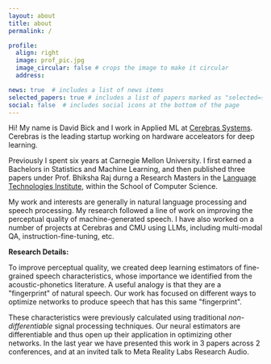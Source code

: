 ```yaml
---
layout: about
title: about
permalink: /

profile:
  align: right
  image: prof_pic.jpg
  image_circular: false # crops the image to make it circular
  address: 

news: true  # includes a list of news items
selected_papers: true # includes a list of papers marked as "selected={true}"
social: false  # includes social icons at the bottom of the page
---
```


Hi! My name is David Bick and I work in Applied ML at [Cerebras Systems](https://www.cerebras.net). Cerebras is the leading startup working on hardware acceleators for deep learning. 

Previously I spent six years at Carnegie Mellon University. I first earned a Bachelors in Statistics and Machine Learning, and then published three papers under Prof. Bhiksha Raj durng a Research Masters in the [Language Technologies Institute](https://www.lti.cs.cmu.edu), within the School of Computer Science.  

My work and interests are generally in natural language processing and speech processing. My research followed a line of work on improving the perceptual quality of machine-generated speech. I have also worked on a number of projects at Cerebras and CMU using LLMs, including multi-modal QA, instruction-fine-tuning, etc.  

**Research Details:**

To improve perceptual quality, we created deep learning estimators of fine-grained speech characteristics, whose importance we identified from the acoustic-phonetics literature. A useful analogy is that they are a "fingerprint" of natural speech. Our work has focused on different ways to optimize networks to produce speech that has this same "fingerprint". 

These characteristics were previously calculated using traditional _non-differentiable_ signal processing techniques. Our neural estimators are differentiable and thus open up their application in optimizing other networks. In the last year we have presented this work in 3 papers across 2 conferences, and at an invited talk to Meta Reality Labs Research Audio.

